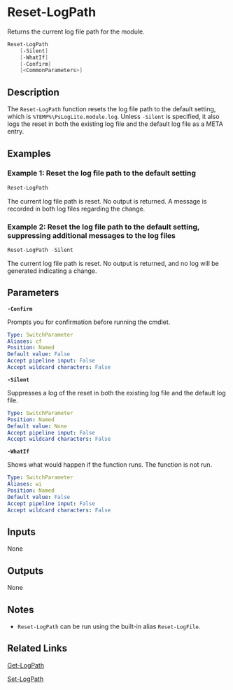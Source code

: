 # Reset-LogPath
Returns the current log file path for the module.

```powershell
Reset-LogPath
    [-Silent]
    [-WhatIf]
    [-Confirm]
    [<CommonParameters>]
```

## Description
The `Reset-LogPath` function resets the log file path to the default setting, which is `%TEMP%\PsLogLite.module.log`. Unless `-Silent` is specified, it also logs the reset in both the existing log file and the default log file as a META entry.

## Examples

### Example 1: Reset the log file path to the default setting

```powershell
Reset-LogPath
```

The current log file path is reset. No output is returned. A message is recorded in both log files regarding the change.

### Example 2: Reset the log file path to the default setting, suppressing additional messages to the log files

```powershell
Reset-LogPath -Silent
```

The current log file path is reset. No output is returned, and no log will be generated indicating a change.

## Parameters

__`-Confirm`__

Prompts you for confirmation before running the cmdlet.

```yaml
Type: SwitchParameter
Aliases: cf
Position: Named
Default value: False
Accept pipeline input: False
Accept wildcard characters: False
```

__`-Silent`__

Suppresses a log of the reset in both the existing log file and the default log file.


```yaml
Type: SwitchParameter
Position: Named
Default value: None
Accept pipeline input: False
Accept wildcard characters: False
```

__`-WhatIf`__

Shows what would happen if the function runs. The function is not run.

```yaml
Type: SwitchParameter
Aliases: wi
Position: Named
Default value: False
Accept pipeline input: False
Accept wildcard characters: False
```

## Inputs

None

## Outputs

None

## Notes

* `Reset-LogPath` can be run using the built-in alias `Reset-LogFile`.

## Related Links

[Get-LogPath](./Get-LogPath.md)

[Set-LogPath](./Set-LogPath.md)